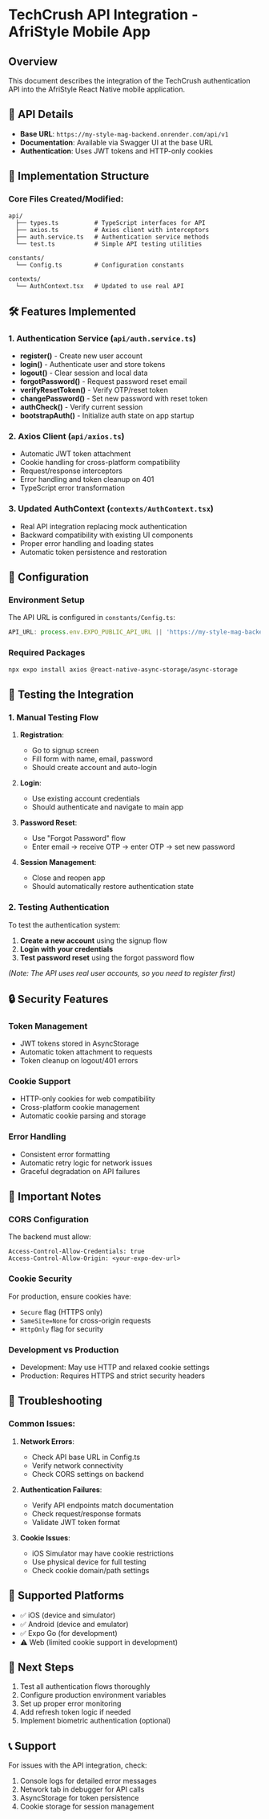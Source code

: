 # TechCrush API Integration - AfriStyle Mobile App

## Overview
This document describes the integration of the TechCrush authentication API into the AfriStyle React Native mobile application.

## 🔗 API Details
- **Base URL**: `https://my-style-mag-backend.onrender.com/api/v1`
- **Documentation**: Available via Swagger UI at the base URL
- **Authentication**: Uses JWT tokens and HTTP-only cookies

## 📁 Implementation Structure

### Core Files Created/Modified:
```
api/
  ├── types.ts          # TypeScript interfaces for API
  ├── axios.ts          # Axios client with interceptors
  ├── auth.service.ts   # Authentication service methods
  └── test.ts           # Simple API testing utilities

constants/
  └── Config.ts         # Configuration constants

contexts/
  └── AuthContext.tsx   # Updated to use real API
```

## 🛠️ Features Implemented

### 1. Authentication Service (`api/auth.service.ts`)
- **register()** - Create new user account
- **login()** - Authenticate user and store tokens
- **logout()** - Clear session and local data  
- **forgotPassword()** - Request password reset email
- **verifyResetToken()** - Verify OTP/reset token
- **changePassword()** - Set new password with reset token
- **authCheck()** - Verify current session
- **bootstrapAuth()** - Initialize auth state on app startup

### 2. Axios Client (`api/axios.ts`)
- Automatic JWT token attachment
- Cookie handling for cross-platform compatibility
- Request/response interceptors
- Error handling and token cleanup on 401
- TypeScript error transformation

### 3. Updated AuthContext (`contexts/AuthContext.tsx`)
- Real API integration replacing mock authentication
- Backward compatibility with existing UI components
- Proper error handling and loading states
- Automatic token persistence and restoration

## 🔧 Configuration

### Environment Setup
The API URL is configured in `constants/Config.ts`:
```typescript
API_URL: process.env.EXPO_PUBLIC_API_URL || 'https://my-style-mag-backend.onrender.com/api/v1'
```

### Required Packages
```bash
npx expo install axios @react-native-async-storage/async-storage
```

## 🧪 Testing the Integration

### 1. Manual Testing Flow
1. **Registration**: 
   - Go to signup screen
   - Fill form with name, email, password
   - Should create account and auto-login

2. **Login**:
   - Use existing account credentials
   - Should authenticate and navigate to main app

3. **Password Reset**:
   - Use "Forgot Password" flow
   - Enter email → receive OTP → enter OTP → set new password

4. **Session Management**:
   - Close and reopen app
   - Should automatically restore authentication state

### 2. Testing Authentication
To test the authentication system:
1. **Create a new account** using the signup flow
2. **Login with your credentials** 
3. **Test password reset** using the forgot password flow

*(Note: The API uses real user accounts, so you need to register first)*

## 🔒 Security Features

### Token Management
- JWT tokens stored in AsyncStorage
- Automatic token attachment to requests
- Token cleanup on logout/401 errors

### Cookie Support
- HTTP-only cookies for web compatibility
- Cross-platform cookie management
- Automatic cookie parsing and storage

### Error Handling
- Consistent error formatting
- Automatic retry logic for network issues
- Graceful degradation on API failures

## 🚨 Important Notes

### CORS Configuration
The backend must allow:
```
Access-Control-Allow-Credentials: true
Access-Control-Allow-Origin: <your-expo-dev-url>
```

### Cookie Security
For production, ensure cookies have:
- `Secure` flag (HTTPS only)
- `SameSite=None` for cross-origin requests
- `HttpOnly` flag for security

### Development vs Production
- Development: May use HTTP and relaxed cookie settings
- Production: Requires HTTPS and strict security headers

## 🐛 Troubleshooting

### Common Issues:

1. **Network Errors**:
   - Check API base URL in Config.ts
   - Verify network connectivity
   - Check CORS settings on backend

2. **Authentication Failures**:
   - Verify API endpoints match documentation
   - Check request/response formats
   - Validate JWT token format

3. **Cookie Issues**:
   - iOS Simulator may have cookie restrictions
   - Use physical device for full testing
   - Check cookie domain/path settings

## 📱 Supported Platforms
- ✅ iOS (device and simulator)
- ✅ Android (device and emulator)  
- ✅ Expo Go (for development)
- ⚠️ Web (limited cookie support in development)

## 🔄 Next Steps
1. Test all authentication flows thoroughly
2. Configure production environment variables
3. Set up proper error monitoring
4. Add refresh token logic if needed
5. Implement biometric authentication (optional)

## 📞 Support
For issues with the API integration, check:
1. Console logs for detailed error messages
2. Network tab in debugger for API calls
3. AsyncStorage for token persistence
4. Cookie storage for session management 